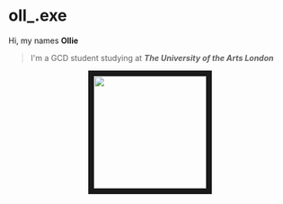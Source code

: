 # oll_.exe
Hi, my names **Ollie**
> I'm a GCD student studying at **_The University of the Arts London_**
<p align="center">
<img
src="https://i.kym-cdn.com/photos/images/newsfeed/002/224/606/005.png"
width="200" height="200"
border="10"/>
</p>

